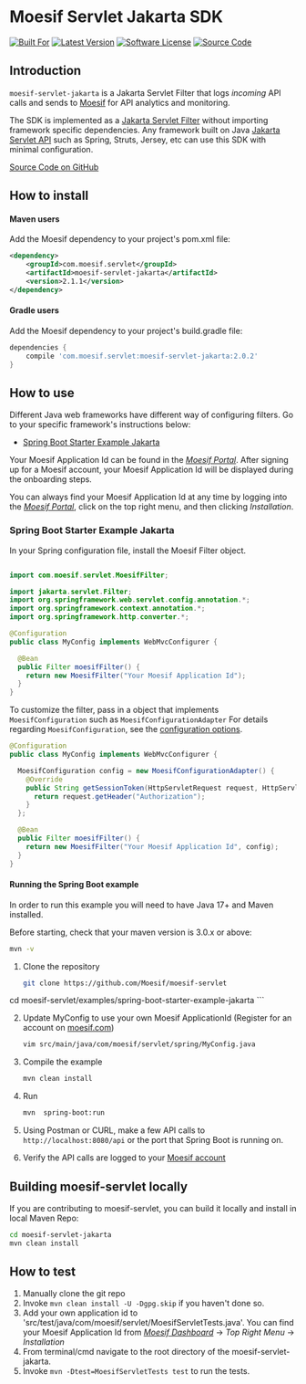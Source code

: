 # Moesif Servlet Jakarta SDK

 [![Built For][ico-built-for]][link-built-for]
 [![Latest Version][ico-version]][link-package]
 [![Software License][ico-license]][link-license]
 [![Source Code][ico-source]][link-source]

## Introduction

`moesif-servlet-jakarta` is a Jakarta Servlet Filter that logs _incoming_ API calls and sends to [Moesif](https://www.moesif.com) for API analytics and monitoring.

The SDK is implemented as a [Jakarta Servlet Filter](https://tomcat.apache.org/tomcat-10.0-doc/servletapi/jakarta/servlet/Filter.html)
without importing framework specific dependencies. Any framework built on Java [Jakarta Servlet API](https://tomcat.apache.org/tomcat-10.0-doc/servletapi/jakarta/servlet/Servlet.html) such as Spring, Struts, Jersey, etc can use this SDK with minimal configuration.

[Source Code on GitHub](https://github.com/moesif/moesif-servlet)

## How to install

#### Maven users

Add the Moesif dependency to your project's pom.xml file:

```xml
<dependency>
    <groupId>com.moesif.servlet</groupId>
    <artifactId>moesif-servlet-jakarta</artifactId>
    <version>2.1.1</version>
</dependency>
```

#### Gradle users

Add the Moesif dependency to your project's build.gradle file:

```gradle
dependencies {   
    compile 'com.moesif.servlet:moesif-servlet-jakarta:2.0.2'
}
```

## How to use

Different Java web frameworks have different way of configuring filters. 
Go to your specific framework's instructions below:

- [Spring Boot Starter Example Jakarta](#spring-boot-starter-example-jakarta)


Your Moesif Application Id can be found in the [_Moesif Portal_](https://www.moesif.com/).
After signing up for a Moesif account, your Moesif Application Id will be displayed during the onboarding steps. 

You can always find your Moesif Application Id at any time by logging 
into the [_Moesif Portal_](https://www.moesif.com/), click on the top right menu,
and then clicking _Installation_.

### Spring Boot Starter Example Jakarta

In your Spring configuration file, install the Moesif Filter object.

```java

import com.moesif.servlet.MoesifFilter;

import jakarta.servlet.Filter;
import org.springframework.web.servlet.config.annotation.*;
import org.springframework.context.annotation.*;
import org.springframework.http.converter.*;

@Configuration
public class MyConfig implements WebMvcConfigurer {

  @Bean
  public Filter moesifFilter() {
    return new MoesifFilter("Your Moesif Application Id");
  }
}
```

To customize the filter, pass in a object that implements `MoesifConfiguration` such
as `MoesifConfigurationAdapter`
For details regarding `MoesifConfiguration`, see the [configuration options](#configuration-options).

```java
@Configuration
public class MyConfig implements WebMvcConfigurer {

  MoesifConfiguration config = new MoesifConfigurationAdapter() {
    @Override
    public String getSessionToken(HttpServletRequest request, HttpServletResponse response) {
      return request.getHeader("Authorization");
    }
  };

  @Bean
  public Filter moesifFilter() {
    return new MoesifFilter("Your Moesif Application Id", config);
  }
}
```

#### Running the Spring Boot example

In order to run this example you will need to have Java 17+ and Maven installed.

Before starting, check that your maven version is 3.0.x or above:

```sh
mvn -v
```

1. Clone the repository

	```sh
	git clone https://github.com/Moesif/moesif-servlet
  cd moesif-servlet/examples/spring-boot-starter-example-jakarta
	```

2. Update MyConfig to use your own Moesif ApplicationId
(Register for an account on [moesif.com](https://www.moesif.com))

	```sh
	vim src/main/java/com/moesif/servlet/spring/MyConfig.java
	```

3. Compile the example

	```sh
	mvn clean install
	```

4. Run

	```sh
	mvn  spring-boot:run
	```

5. Using Postman or CURL, make a few API calls to `http://localhost:8080/api` or the port that Spring Boot is running on.
   
6. Verify the API calls are logged to your [Moesif account](https://www.moesif.com)


## Building moesif-servlet locally
If you are contributing to moesif-servlet, you can build it locally and install in local Maven Repo:

```sh
cd moesif-servlet-jakarta
mvn clean install
```

## How to test

1. Manually clone the git repo
2. Invoke `mvn clean install -U -Dgpg.skip` if you haven't done so.
3. Add your own application id to 'src/test/java/com/moesif/servlet/MoesifServletTests.java'. You can find your Moesif Application Id from [_Moesif Dashboard_](https://www.moesif.com/) -> _Top Right Menu_ -> _Installation_
4. From terminal/cmd navigate to the root directory of the moesif-servlet-jakarta.
5. Invoke `mvn -Dtest=MoesifServletTests test` to run the tests.

[ico-built-for]: https://img.shields.io/badge/built%20for-servlet-blue.svg
[ico-version]: https://img.shields.io/maven-central/v/com.moesif.servlet/moesif-servlet-jakarta
[ico-license]: https://img.shields.io/badge/License-Apache%202.0-green.svg
[ico-source]: https://img.shields.io/github/last-commit/moesif/moesif-servlet.svg?style=social

[link-built-for]: https://en.wikipedia.org/wiki/Jakarta_Servlet
[link-package]: https://search.maven.org/artifact/com.moesif.servlet/moesif-servlet-jakarta
[link-license]: https://raw.githubusercontent.com/Moesif/moesif-servlet/master/LICENSE
[link-source]: https://github.com/moesif/moesif-servlet
